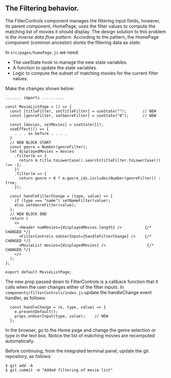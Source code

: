 
## The Filtering behavior.

The FilterControls component manages the filtering input fields, however, its parent component, HomePage, uses the filter values to compute the matching list of movies it should display. The design solution to this problem is *the inverse data flow pattern*.  According to the pattern, the HomePage component (common ancestor) stores the filtering data as *state*.

In `src/pages/homePage.js` we need:

+ The useState hook to manage the new state variables.
+ A function to update the state variables.
+ Logic to compute the subset of matching movies for the current filter values.

Make the changes shown below:
~~~
....... imports ..........

const MovieListPage = () => {
  const [titleFilter, setTitleFilter] = useState("");       // NEW
  const [genreFilter, setGenreFilter] = useState("0");      // NEW

  const [movies, setMovies] = useState([]);
  useEffect(() => {
    . . . as before . . . .
  } 
  // NEW BLOCK START
  const genre = Number(genreFilter);
  let displayedMovies = movies
    .filter(m => {
      return m.title.toLowerCase().search(titleFilter.toLowerCase()) !== -1;
    })
    .filter(m => {
      return genre > 0 ? m.genre_ids.includes(Number(genreFilter)) : true;
    });

  const handleFilterChange = (type, value) => {
    if (type === "name") setNameFilter(value);
    else setGenreFilter(value);
  };
  // NEW BLOCK END
  return (
    <>
      <Header numMovies={displayedMovies.length} />          {/* CHANGED */}
      <FilterControls onUserInput={handleFilterChange} />    {/* CHANGED */}
      <MovieList movies={displayedMovies} />                  {/* CHANGED */}
    </>
  );
};

export default MovieListPage;
~~~

The new prop passed down to FilterControls is a callback function that it calls when the user changes either of the filter inputs. In `components/filterControls/index.js` update the handleChange event handler, as follows:
~~~
  const handleChange = (e, type, value) => {
    e.preventDefault();
    props.onUserInput(type, value);    // NEW
  };
~~~

In the browser, go to the Home page and change the genre selection or type in the text box. Notice the list of matching movies are recomputed automatically.

Before continuing, from the integrated terminal panel, update the git repository, as follows:
~~~
$ git add -A
$ git commit -m "Added filtering of movie list"
~~~
